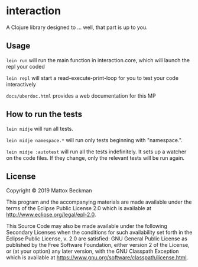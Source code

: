 # interaction

A Clojure library designed to ... well, that part is up to you.

## Usage

`lein run` will run the main function in interaction.core, which will launch the repl your coded

`lein repl` will start a read-execute-print-loop for you to test your code interactively

`docs/uberdoc.html` provides a web documentation for this MP 

## How to run the tests

`lein midje` will run all tests.

`lein midje namespace.*` will run only tests beginning with "namespace.".

`lein midje :autotest` will run all the tests indefinitely. It sets up a
watcher on the code files. If they change, only the relevant tests will be
run again.


## License

Copyright © 2019 Mattox Beckman

This program and the accompanying materials are made available under the
terms of the Eclipse Public License 2.0 which is available at
http://www.eclipse.org/legal/epl-2.0.

This Source Code may also be made available under the following Secondary
Licenses when the conditions for such availability set forth in the Eclipse
Public License, v. 2.0 are satisfied: GNU General Public License as published by
the Free Software Foundation, either version 2 of the License, or (at your
option) any later version, with the GNU Classpath Exception which is available
at https://www.gnu.org/software/classpath/license.html.
